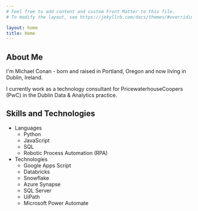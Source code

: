 ```yaml
---
# Feel free to add content and custom Front Matter to this file.
# To modify the layout, see https://jekyllrb.com/docs/themes/#overriding-theme-defaults

layout: home
title: Home
---
```


## About Me
I'm Michael Conan - born and raised in Portland, Oregon and now living in Dublin, Ireland. 

I currently work as a technology consultant for PricewaterhouseCoopers (PwC) in the Dublin Data & Analytics practice.


## Skills and Technologies
- Languages
  - Python
  - JavaScript
  - SQL
  - Robotic Process Automation (RPA)
- Technologies
  - Google Apps Script
  - Databricks
  - Snowflake
  - Azure Synapse
  - SQL Server
  - UiPath
  - Microsoft Power Automate